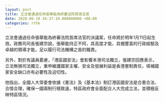```yaml
---
layout: post
title: 立法會通過任命張舉能為終審法院首席法官
date: 2020-06-18 16:37:19.000000000 +08:00
categories: rthk
---
```


立法會通過任命張舉能為終審法院首席法官的決議案，任命將於明年1月11日起生效。政務司司長張建宗說，張舉能持正不阿，具高度才能，具備豐富的行政經驗及卓越的領導才能，足以履行司法機構之首的職責。

另外，對於有議員憂慮，「港區國安法」會影響本港司法獨立，張建宗回應表示，立法無損司法獨立，重申維護國家主權、安全及發展利益是香港憲制責任，填補國家安全缺口亦有必要性及迫切性。

他指出，全國人大常委會依據《憲法》及《基本法》制訂港區國安法是合憲合法、合情合理，確保一國兩制行穩致遠，特區政府會全面配合人大完成立法，並積極反映特區情況。
